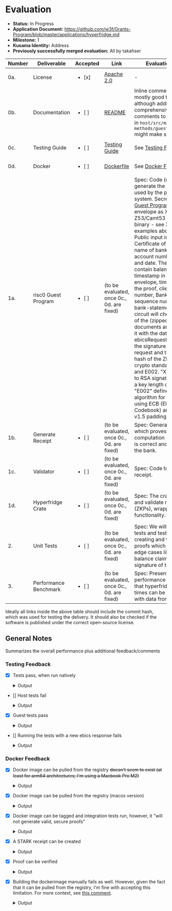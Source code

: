# Evaluation

- **Status:** In Progress
- **Application Document:** https://github.com/w3f/Grants-Program/blob/master/applications/hyperfridge.md
- **Milestone:** 1
- **Kusama Identity:** Address
- **Previously successfully merged evaluation:** All by takahser

| Number | Deliverable | Accepted | Link | Evaluation Notes |
| ------ | ----------- | -------- | ---- |----------------- |
| 0a. | License | <ul><li>[x] </li></ul> | [Apache 2.0](https://github.com/element36-io/hyperfridge-r0/blob/651815e00be9f8d82d0d8df94bf908a37b9cfe7e/LICENSE) | - |
| 0b. | Documentation | <ul><li>[ ] </li></ul> | [README](https://github.com/element36-io/hyperfridge-r0/blob/651815e00be9f8d82d0d8df94bf908a37b9cfe7e/README.md) | Inline comments look mostly good to me, although adding more comprehensive inline comments to the functions in `host/src/main.rs` and `methods/guest/src/main.rs` might make sense. |
| 0c. | Testing Guide | <ul><li>[ ] </li></ul> | [Testing Guide](https://github.com/element36-io/hyperfridge-r0/blob/651815e00be9f8d82d0d8df94bf908a37b9cfe7e/docs/INSTRUCTIONS.md) | See [Testing Feedback](#testing-feedback) |
| 0d. | Docker | <ul><li>[ ] </li></ul> | [Dockerfile](https://github.com/element36-io/hyperfridge-r0/blob/651815e00be9f8d82d0d8df94bf908a37b9cfe7e/Dockerfile) | See [Docker Feedback](#docker-feedback) |
| 1a. | risc0 Guest Program | <ul><li>[ ] </li></ul> | (to be evaluated, once 0c., 0d. are fixed) | Spec: Code (circuit) to generate the proof, later used by the proving system. Secret input of [Guest Program](https://dev.risczero.com/terminology#guest-program): Ebics envelope as XML and Z53/Camt53 file(s) as ZIP binary - see XML examples above. The Public input is: Public Certificate of the Bank or name of bank, bank account number, balance and date. The [journal](https://dev.risczero.com/terminology#journal) will contain balance, currency, timestamp in the ebics-envelope, timestamp of the proof, client-account-number, Bank-ID and sequence number of the bank-statement. The circuit will check the hash of the (zipped) Z53 documents and compares it with the data given in the ebicsRequest. It checks the signature of the Ebics request and the signed hash of the ZIP file using crypto standards X002 and E002. "X002" refers to RSA signature key with a key length of 2048 bits, "E002" defines RSA algorithm for encryption using  ECB (Electronic Codebook) and PKCS#1 v1.5 padding.|
| 1b. | Generate Receipt | <ul><li>[ ] </li></ul> | (to be evaluated, once 0c., 0d. are fixed) | Spec: Generate [receipt](https://dev.risczero.com/terminology#receipt) which proves that the computation (e.g. balance) is correct and signed by the bank.  |
| 1c. | Validator | <ul><li>[ ] </li></ul> | (to be evaluated, once 0c., 0d. are fixed) | Spec: Code to validate the receipt. |
| 1d. | Hyperfridge Crate | <ul><li>[ ] </li></ul> | (to be evaluated, once 0c., 0d. are fixed) | Spec: The crate to create and validate recipes (ZKPs), wrapping the functionality.  |
| 2. | Unit Tests | <ul><li>[ ] </li></ul> | (to be evaluated, once 0c., 0d. are fixed) | Spec: We will add unit tests and test data for creating and validating proofs which includes edge cases like wrong balance claims or faulty signature of the bank. |
| 3. | Performance Benchmark | <ul><li>[ ] </li></ul> | (to be evaluated, once 0c., 0d. are fixed) | Spec: Present a table with performance metrics, so that hyperfride proofing times can be interpolated with data from [risc-zero](https://dev.risczero.com/datasheet.pdf). |

Ideally all links inside the above table should include the commit hash,
which was used for testing the delivery. It should also be checked if the software is published under the correct open-source license.

## General Notes

Summarizes the overall performance plus additional feedback/comments

### Testing Feedback

- [x] Tests pass, when run natively
  
  <details>
    <summary>Output</summary>

    ```zsh
    % cargo install cargo-risczero\n
    % cargo install cargo-binstall\n
    % cargo binstall cargo-risczero\n
    % RISC0_DEV_MODE=1 cargo test

      Compiling protobuf-src v1.1.0+21.5
      
      (...)
      
      Compiling bonsai-sdk v0.5.1
    hyperfridge: Starting build for riscv32im-risc0-zkvm-elfcircuit-recursion(build), risc0-circuit-rv32im, risc0-binfmt, gobli...
      Compiling semver v1.0.22
      
      (...)

      Compiling rsa v0.9.6
    hyperfridge:     Updating crates.io index346/371: crypto-bigint, env_logger, risc0-circuit-recursion(build), num-bigint-dig...
    hyperfridge:     Updating git repository `https://github.com/risc0/RustCrypto-hashes`
      Compiling num-bigint v0.4.4
    hyperfridge:  Downloading crates ...>  ] 347/371: env_logger, risc0-circuit-recursion(build), num-bigint-dig, chrono, gobli...
      Compiling pem v3.0.3
      Compiling xmlparser v0.13.6
    hyperfridge:   Downloaded block-padding v0.3.371: risc0-circuit-recursion(build), pem, num-bigint-dig, chrono, goblin, rsa,...
    hyperfridge:   Downloaded cbc v0.1.2
    hyperfridge:    Compiling typenum v1.17.0352/371: risc0-circuit-recursion(build), num-bigint-dig, chrono, goblin, rsa, meth...

    (...)

    hyperfridge:    Compiling hyperfridge v0.1.0 (/Users/xxx/repos/hyperfridge-r0/methods/guest)
    hyperfridge:     Finished release [optimized] target(s) in 16.59s
      Compiling risc0-zkvm v0.19.1
      Compiling verifier v0.1.0 (/Users/xxx/repos/hyperfridge-r0/verifier)
      Compiling host v0.1.0 (/Users/xxx/repos/hyperfridge-r0/host)
        Finished test [optimized + debuginfo] target(s) in 1m 00s
        Running unittests src/main.rs (target/debug/deps/host-67fadf43513f1e1c)

    running 1 test
    test tests::do_main ... ok

    test result: ok. 1 passed; 0 failed; 0 ignored; 0 measured; 0 filtered out; finished in 3.29s

        Running unittests src/lib.rs (target/debug/deps/methods-890644c27a64360b)

    running 0 tests

    test result: ok. 0 passed; 0 failed; 0 ignored; 0 measured; 0 filtered out; finished in 0.00s

        Running unittests src/main.rs (target/debug/deps/verifier-40f6e8183f7c8d71)

    running 0 tests

    test result: ok. 0 passed; 0 failed; 0 ignored; 0 measured; 0 filtered out; finished in 0.00s

      Doc-tests methods

    running 0 tests

    test result: ok. 0 passed; 0 failed; 0 ignored; 0 measured; 0 filtered out; finished in 0.00s
    ```
  </details>

- [] Host tests fail
  
  <details>
    <summary>Output</summary>

    ```zsh
    host % RISC0_DEV_MODE=true cargo test  -- --nocapture

      Compiling serde v1.0.197
      
      (...)

      Compiling methods v0.1.0 (/Users/xxx/repos/hyperfridge-r0/methods)
    hyperfridge: Starting build for riscv32im-risc0-zkvm-elf reqwest, risc0-zkvm(build.rs), reqwest, hyper, methods(build), h2                                           
      Compiling bonsai-sdk v0.5.1
    hyperfridge:     Finished release [optimized] target(s) in 0.32s, reqwest, bonsai-sdk, hyper, methods(build), h2                                                     
      Compiling risc0-circuit-recursion v0.19.1
    error: failed to run custom build command for `risc0-circuit-recursion v0.19.1`

    Caused by:
      process didn't exit successfully: `/Users/xxx/repos/hyperfridge-r0/target/debug/build/risc0-circuit-recursion-56838de3e476abcf/build-script-build` (exit status: 101)
      --- stderr
      Downloading https://github.com/risc0/risc0/raw/505295b963c97db2afffe58f4b0cb4721e396b90/risc0/circuit/recursion/src/recursion_zkr.zip
      thread 'main' panicked at /Users/xxx/.cargo/registry/src/index.crates.io-6f17d22bba15001f/risc0-circuit-recursion-0.19.1/build.rs:72:51:
      called `Result::unwrap()` on an `Err` value: Download(/Users/xxx/repos/hyperfridge-r0/target/debug/build/risc0-circuit-recursion-c504a99f331c8a53/out/recursion_zkr.zip: (verification: unverified):
      )
      note: run with `RUST_BACKTRACE=1` environment variable to display a backtrace
    warning: build failed, waiting for other jobs to finish...
    ```
  </details>

- [x] Guest tests pass
  
  <details>
    <summary>Output</summary>

    ```zsh
    guest % RISC0_DEV_MODE=true cargo test --features debug_mode -- --nocapture 

      Compiling typenum v1.17.0
      
      (...)

      Compiling hyperfridge v0.1.0 (/Users/xxx/repos/hyperfridge-r0/methods/guest)
        Finished test [unoptimized + debuginfo] target(s) in 8.15s
        Running unittests src/main.rs (target/debug/deps/hyperfridge-1b5a69c5018ae95a)

    running 7 tests
    => <ds:SignedInfo xmlns="http://www.ebics.org/H003" xmlns:ds="http://www.w3.org/2000/09/xmldsig#"><ds:CanonicalizationMethod Algorithm="http://www.w3.org/TR/2001/REC-xml-c14n-20010315"></ds:CanonicalizationMethod><ds:SignatureMethod Algorithm="http://www.w3.org/2001/04/xmldsig-more#rsa-sha256"></ds:SignatureMethod><ds:Reference URI="#xpointer(//*[@authenticate='true'])"><ds:Transforms><ds:Transform Algorithm="http://www.w3.org/TR/2001/REC-xml-c14n-20010315"></ds:Transform></ds:Transforms><ds:DigestMethod Algorithm="http://www.w3.org/2001/04/xmlenc#sha256"></ds:DigestMethod><ds:DigestValue>BUuyFKUrSlvHaXjTC+Jo1h9myiVZakJ8SqjseZdQLyw=</ds:DigestValue></ds:Reference></ds:SignedInfo>
    => <header xmlns="http://www.ebics.org/H003" authenticate="true"><static><TransactionID>DD85DCE9DD8442B3DA74A2C174BEACE3</TransactionID><NumSegments>1</NumSegments></static><mutable><TransactionPhase>Initialisation</TransactionPhase><SegmentNumber lastSegment="true">1</SegmentNumber><ReturnCode>000000</ReturnCode><ReportText>[EBICS_OK] OK</ReportText></mutable></header><DataEncryptionInfo xmlns="http://www.ebics.org/H003" authenticate="true"><EncryptionPubKeyDigest Algorithm="http://www.w3.org/2001/04/xmlenc#sha256" Version="E002">iHehyz6aY84DY6T3ubzm0k/RfvbENVc3yHX8EUm7WdU=</EncryptionPubKeyDigest><TransactionKey>cNij+jRZjzrOxCVG6Sdx3FoA6lURiyb2p2Z128YREIL4JYgaCXtGQSMXh/VUN48JP87r1qbVLMWSZa3J0DpoPqiN1dJTshtLULeEwhLFNISs2Ht5rTocB8/vM4RxIihkqkwifgxgOXGSmqcUcI4W7BuDawDQ7tUcEvYqMCuyw2XfXIFOnR4k1XabUjRdpM3iB6tkPGqPsttaFgatmLUDV5dRg0tsvkbgICHozI8kO9VpJuiY0EvHGFxBsTIAZMAt7yKe5/T4zT6nrmdILtzS/pq9aQVBkHonYHw1cPQyHabqqg7kDl0JwjRFcqzoFjRGMIq1BZ46pyUrvjbNvDKSBQ==</TransactionKey></DataEncryptionInfo><ReturnCode xmlns="http://www.ebics.org/H003" authenticate="true">000000</ReturnCode><TimestampBankParameter xmlns="http://www.ebics.org/H003" authenticate="true">2023-11-30T08:38:11.8835379Z</TimestampBankParameter>
    => <ds:SignatureValue>nKKaRd6bTYVRZGiz+5/fxEDK83r2ETEnqhpCwDGjipRLBqfNaRT9qQW87bVfJc4Qxb8GiE9/jigBQ94Igw4JUm30Vylmohm2Fl6MwJEqWWvyFUJjnXoc25rTMSlEdkb8Mrpp32dupzI4UqpF6UT5SBHbWJNDvI1aVKcM30qtAwdGWN0kMpT5fAgqHOnckY0puwIi5py4VaiJEmpDmzlAnoOo1APMhz5pR/gbZ/NGXQRQj6I6VasW7mLPpjv02yOGlPYEfoat6am856i6GV6eeqHFedZkLVY+M+HRF6BSKva8OXLq+SiPkHoIaU3AggmJJjqEx4m78I5I0BnEU0ewJQ==</ds:SignatureValue>
    test test_xmlparse::test_print_imports ... ok
      authenticated file length 1217
    test test_xmlparse::test_signature_x ... ok
    test test_xmlparse::test_digest ... ok
    test test_xmlparse::test_validate_signature ... ok
    test test_xmlparse::test_decrypt_txkey_reverse ... ok
    test test_xmlparse::test_decrypt_txkey ... ok
    test test_xmlparse::test_parse ... ok

    test result: ok. 7 passed; 0 failed; 0 ignored; 0 measured; 0 filtered out; finished in 0.07s
    ```
  </details>

- [] Running the tests with a new ebics response fails

  <details>
    <summary>Output</summary>

    ```zsh
    % cd data
    data % mkdir myrequest

    data % ll
    total 224
    -rw-r--r--   1 xxx  staff   1704 Feb 20 19:07 bank.pem
    -rwxr-xr-x   1 xxx  staff  13672 Feb 20 19:07 checkResponse.sh
    -rw-r--r--   1 xxx  staff   1704 Feb 20 19:07 client.pem
    -rwxr-xr-x   1 xxx  staff  10483 Feb 20 19:07 createTestResponse.sh
    -rwxr-xr-x   1 xxx  staff    264 Feb 20 19:07 deploy_new_testdata.sh
    -rwxr-xr-x   1 xxx  staff   1517 Feb 20 19:07 export_primes.sh
    -rw-r--r--   1 xxx  staff    312 Feb 20 19:07 extract_pems_from_p12.sh
    drwxr-xr-x   2 xxx  staff     64 Feb 22 11:56 myrequest
    -rw-r--r--   1 xxx  staff   5343 Feb 20 19:07 producive_example_pretty.xml
    -rw-r--r--   1 xxx  staff   5608 Feb 20 19:07 producive_example_prettyH004.xml
    -rw-r--r--   1 xxx  staff    451 Feb 20 19:07 pub_bank.pem
    -rw-r--r--   1 xxx  staff    451 Feb 20 19:07 pub_client.pem
    -rw-r--r--   1 xxx  staff    451 Feb 20 19:07 pub_witness.pem
    drwxr-xr-x   3 xxx  staff     96 Feb 20 19:07 response_template
    drwxr-xr-x  10 xxx  staff    320 Feb 20 19:07 response_template-generated
    -rw-r--r--   1 xxx  staff   6088 Feb 20 19:07 response_template-generated.xml
    -rw-r--r--   1 xxx  staff   4916 Feb 20 19:07 response_template.xml
    -rw-r--r--   1 xxx  staff   6515 Feb 20 19:07 response_template_pretty.xml
    drwxr-xr-x   8 xxx  staff    256 Feb 20 19:07 schematas
    drwxr-xr-x  14 xxx  staff    448 Feb 21 11:03 test
    -rw-r--r--   1 xxx  staff   6088 Feb 20 19:07 test.xml
    -rw-r--r--   1 xxx  staff   1704 Feb 20 19:07 witness.pem
    data % cp response_template.xml myrequest.xml

    data % cp -r response_template/camt53 myrequest

    data % xml_file=myrequest.xml ./createTestResponse.sh

    ============================
    xml_dir variable is not set. Set to default: myrequest-generated
    response template: myrequest.xml - created new xml file from template: myrequest-generated.xml
    -rw-r--r--  1 xxx  staff  2184 Feb 22 11:57 myrequest/camt53/35e75effeaa74f579f97c8121bfa68ad_8307Camt053_2023112922562645_0.xml
    -rw-r--r--  1 xxx  staff  2184 Feb 22 11:57 myrequest/camt53/35e75effeaa74f579f97c8121bfa68ae_8307Camt053_2023113022562645_0.xml
    -rw-r--r--  1 xxx  staff  2174 Feb 22 11:57 myrequest/camt53/cf89170b3de1470e854cc270b572ad93_8307Camt053_2023112922562929_0.xml
      adding: myrequest/camt53/35e75effeaa74f579f97c8121bfa68ad_8307Camt053_2023112922562645_0.xml (deflated 61%)
      adding: myrequest/camt53/35e75effeaa74f579f97c8121bfa68ae_8307Camt053_2023113022562645_0.xml (deflated 61%)
      adding: myrequest/camt53/cf89170b3de1470e854cc270b572ad93_8307Camt053_2023112922562929_0.xml (deflated 61%)
    ./createTestResponse.sh: line 51: zlib-flate: command not found
    data % cd ../host

    host % RISC0_DEV_MODE=true \
    cargo run  -- --verbose prove-camt53  \
      --request="../data/myrequest-generated/myrequest-generated.xml"  --bankkey ../data/pub_bank.pem \
        --clientkey ../data/client.pem --witnesskey ../data/pub_witness.pem --clientiban CH4308307000289537312

      Compiling risc0-circuit-recursion v0.19.1
      Compiling methods v0.1.0 (/Users/xxx/repos/hyperfridge-r0/methods)
    error: failed to run custom build command for `risc0-circuit-recursion v0.19.1`

    Caused by:
      process didn't exit successfully: `/Users/xxx/repos/hyperfridge-r0/target/debug/build/risc0-circuit-recursion-56838de3e476abcf/build-script-build` (exit status: 101)
      --- stderr
      Downloading https://github.com/risc0/risc0/raw/505295b963c97db2afffe58f4b0cb4721e396b90/risc0/circuit/recursion/src/recursion_zkr.zip
      thread 'main' panicked at /Users/xxx/.cargo/registry/src/index.crates.io-6f17d22bba15001f/risc0-circuit-recursion-0.19.1/build.rs:72:51:
      called `Result::unwrap()` on an `Err` value: Download(/Users/xxx/repos/hyperfridge-r0/target/debug/build/risc0-circuit-recursion-c504a99f331c8a53/out/recursion_zkr.zip: (verification: unverified):
      )
      note: run with `RUST_BACKTRACE=1` environment variable to display a backtrace
    warning: build failed, waiting for other jobs to finish...
    hyperfridge: Starting build for riscv32im-risc0-zkvm-elfs(build)                                                                                                     
    hyperfridge:     Finished release [optimized] target(s) in 0.05s
    ```

### Docker Feedback

- [x] Docker image can be pulled from the registry ~~doesn't seem to exist (at least for arm64 architectures; I'm using a Macbook Pro M2)~~
  
  <details>
    <summary>Output</summary>

    ```zsh
    % docker pull e36io/hyperfridge-r0:latest
    latest: Pulling from e36io/hyperfridge-r0
    8a1e25ce7c4f: Pull complete 
    5bddf183218c: Pull complete 
    bd8552e74a9d: Pull complete 
    974962928483: Pull complete 
    da3f1affd165: Pull complete 
    82a599aff527: Pull complete 
    fef82fc2d60a: Pull complete 
    d92112b2e5f1: Pull complete 
    ec331e29b49a: Pull complete 
    355cff6739e3: Pull complete 
    4f4fb700ef54: Pull complete 
    Digest: sha256:d1976721ff9e00abb11cbba597c26677b337d0a868c4df3744422a3fe7d9c895
    Status: Downloaded newer image for e36io/hyperfridge-r0:latest
    docker.io/e36io/hyperfridge-r0:latest

    What's Next?
      View a summary of image vulnerabilities and recommendations → docker scout quickview e36io/hyperfridge-r0:latest
    ```
  </details>

- [x] Docker image can be pulled from the registry (macos version)

  <details>
    <summary>Output</summary>

    ```zsh
    % docker pull e36io/hyperfridge-r0:macos-latest       
    macos-latest: Pulling from e36io/hyperfridge-r0
    59f5764b1f6d: Pull complete 
    37dfb9e70f7a: Pull complete 
    5cdaeb1da99d: Pull complete 
    102ca4f92e50: Pull complete 
    e2acac3b3e9f: Pull complete 
    effce3959f3e: Pull complete 
    25551f8c8b74: Pull complete 
    3013f3ac45a2: Pull complete 
    620009823c12: Pull complete 
    effb984f1c57: Pull complete 
    6a8df3721225: Pull complete 
    4f4fb700ef54: Pull complete 
    Digest: sha256:167dbcf67a044234b7ac71b693633dcf50a1860440d4b424454678d9e8b439ca
    Status: Downloaded newer image for e36io/hyperfridge-r0:macos-latest
    docker.io/e36io/hyperfridge-r0:macos-latest

    What's Next?
      1. Sign in to your Docker account → docker login
      2. View a summary of image vulnerabilities and recommendations → docker scout quickview e36io/hyperfridge-r0:macos-latest
    ```
  </details>

- [x] Docker image can be tagged and integration tests run, however, it "will not generate valid, secure proofs"

  <details>
    <summary>Output</summary>
    ```zsh
    % docker tag  e36io/hyperfridge-r0:macos-latest fridge
    % docker run --env RISC0_DEV_MODE=true  fridge host test
    WARNING: proving in dev mode. This will not generate valid, secure proofs.
    WARNING: Proving in dev mode does not generate a valid receipt. Receipts generated from this process are invalid and should never be used in production.
    Commitment {
        hostinfo: "host:main",
        iban: "CH4308307000289537312",
        pub_bank_pem: "-----BEGIN PUBLIC KEY-----\nMIIBIjANBgkqhkiG9w0BAQEFAAOCAQ8AMIIBCgKCAQEAvizgj/ppKl2zYD4mxsjs\no+4ji+wx9AMQFpKrdQ9AHFQL347BYicn0zvnnoDAwL5D012Z1EYJ+Zz1GIt83li4\nbBS7qnT9q0htl6x8pVszXyi7vA9qOWWICmp6jp/zO+nVWKEIkDekKW0uBwbXMsA3\nh+7yAPJapUwLNAmG2GsXQp1HWOKZkTFdDBG7nJJ5scc0AiwRjB2btvvNQnG+BGz4\n7a3i290J91Fjbgr+0BC2vhi3dHjDDDFw3y/+8Icjapi7UPhX9HDNum5lQzwvYECj\n3KsG7P7V2c3GRQdMA6t4kSub/d9AGpI5bRp4Iz+LaEWDFm4yN0YMK5sl9An8YPPg\ncwIDAQAB\n-----END PUBLIC KEY-----\n",
        pub_witness_pem: "-----BEGIN PUBLIC KEY-----\nMIIBIjANBgkqhkiG9w0BAQEFAAOCAQ8AMIIBCgKCAQEAngnoLec3QWzHkgGW7Uj2\ni2yFp86KDuKrFUus6pXHJmCnZILTAOiKzNCAB5qIDBwa9h50/OTZ6pv1X5mgVM2S\nPNKvZoUrfOU6Jg5m1b3GkyLj/3AfdS+nJbjUXFlyMWIi5c26WvvW2FsqsEoehAGF\nQpurZV6QKWSKEk16TKoI2kcD8sEAUb5TVwx+7D5kz8ZgUX0g/KqM+o2kUxBiSKdS\n1p9CDEhwWWe0MR0ja4Eh6+pFyIIjVsrybB9ufBuuBC31redFGZ4nBX43xts5Do6Z\n63U1lX15gNiJtVxldBfKm9o2ofPMxdPu3KXEg7f3Zm2n9eA1FxUKurwac7a31V8d\nLwIDAQAB\n-----END PUBLIC KEY-----\n",
        pub_client_pem: "-----BEGIN PUBLIC KEY-----\nMIIBIjANBgkqhkiG9w0BAQEFAAOCAQ8AMIIBCgKCAQEAvlbtES+ljC3udEneaTyf\nXmLv4l4hwuXSEfCIYUfVZiDHzdeGK8wJ2gRSucBsxrr2NESdHuIrEPmDhWHnE4D6\nJy61WuL8QWVuiBTZFtSCgRIyeI9ojNTqq0vmO7Wj1Y9FYdIZ/iN8h9xOcuuQkja7\n2oTuM/aqGlycTbJSoioBkv5UbbcDz4MZ0Si9RAW3D+4IWePfKieTEeT3HYnBBChL\nS4pC1si44xz9vqJcj7zAOlpgaJ+vEhL3f/e4qYrb23R9KBY4Ui6UA1exMmWPbMs7\nni4bs93yyiNtpQlQ9sOV6HoPooKPHIufk/jlFdOIhB4m1XtErHIGSRp7Bt2NtFab\nHQIDAQAB\n-----END PUBLIC KEY-----\n",
        stmts: [
            Stmt {
                elctrnc_seq_nb: "247",
                fr_dt_tm: "2023-11-29T00:00:00",
                to_dt_tm: "2023-11-29T00:00:00",
                amt: "31709.14",
                ccy: "CHF",
                cd: "OPBD",
            },
            Stmt {
                elctrnc_seq_nb: "248",
                fr_dt_tm: "2023-11-30T00:00:00",
                to_dt_tm: "2023-11-30T00:00:00",
                amt: "31709.09",
                ccy: "CHF",
                cd: "OPBD",
            },
        ],
    }%
    ```
  </details>

- [x] A STARK receipt can be created

  <details>
    <summary>Output</summary>

    ```zsh
    % docker run --env RISC0_DEV_MODE=true  fridge host prove-camt53 \
        --request=../data/test/test.xml --bankkey ../data/pub_bank.pem \
        --clientkey ../data/client.pem --witnesskey ../data/pub_witness.pem \
        --clientiban CH4308307000289537312
    WARNING: proving in dev mode. This will not generate valid, secure proofs.
    WARNING: Proving in dev mode does not generate a valid receipt. Receipts generated from this process are invalid and should never be used in production.
    Commitment {
        hostinfo: "host:main",
        iban: "CH4308307000289537312",
        pub_bank_pem: "-----BEGIN PUBLIC KEY-----\nMIIBIjANBgkqhkiG9w0BAQEFAAOCAQ8AMIIBCgKCAQEAvizgj/ppKl2zYD4mxsjs\no+4ji+wx9AMQFpKrdQ9AHFQL347BYicn0zvnnoDAwL5D012Z1EYJ+Zz1GIt83li4\nbBS7qnT9q0htl6x8pVszXyi7vA9qOWWICmp6jp/zO+nVWKEIkDekKW0uBwbXMsA3\nh+7yAPJapUwLNAmG2GsXQp1HWOKZkTFdDBG7nJJ5scc0AiwRjB2btvvNQnG+BGz4\n7a3i290J91Fjbgr+0BC2vhi3dHjDDDFw3y/+8Icjapi7UPhX9HDNum5lQzwvYECj\n3KsG7P7V2c3GRQdMA6t4kSub/d9AGpI5bRp4Iz+LaEWDFm4yN0YMK5sl9An8YPPg\ncwIDAQAB\n-----END PUBLIC KEY-----\n",
        pub_witness_pem: "-----BEGIN PUBLIC KEY-----\nMIIBIjANBgkqhkiG9w0BAQEFAAOCAQ8AMIIBCgKCAQEAngnoLec3QWzHkgGW7Uj2\ni2yFp86KDuKrFUus6pXHJmCnZILTAOiKzNCAB5qIDBwa9h50/OTZ6pv1X5mgVM2S\nPNKvZoUrfOU6Jg5m1b3GkyLj/3AfdS+nJbjUXFlyMWIi5c26WvvW2FsqsEoehAGF\nQpurZV6QKWSKEk16TKoI2kcD8sEAUb5TVwx+7D5kz8ZgUX0g/KqM+o2kUxBiSKdS\n1p9CDEhwWWe0MR0ja4Eh6+pFyIIjVsrybB9ufBuuBC31redFGZ4nBX43xts5Do6Z\n63U1lX15gNiJtVxldBfKm9o2ofPMxdPu3KXEg7f3Zm2n9eA1FxUKurwac7a31V8d\nLwIDAQAB\n-----END PUBLIC KEY-----\n",
        pub_client_pem: "-----BEGIN PUBLIC KEY-----\nMIIBIjANBgkqhkiG9w0BAQEFAAOCAQ8AMIIBCgKCAQEAvlbtES+ljC3udEneaTyf\nXmLv4l4hwuXSEfCIYUfVZiDHzdeGK8wJ2gRSucBsxrr2NESdHuIrEPmDhWHnE4D6\nJy61WuL8QWVuiBTZFtSCgRIyeI9ojNTqq0vmO7Wj1Y9FYdIZ/iN8h9xOcuuQkja7\n2oTuM/aqGlycTbJSoioBkv5UbbcDz4MZ0Si9RAW3D+4IWePfKieTEeT3HYnBBChL\nS4pC1si44xz9vqJcj7zAOlpgaJ+vEhL3f/e4qYrb23R9KBY4Ui6UA1exMmWPbMs7\nni4bs93yyiNtpQlQ9sOV6HoPooKPHIufk/jlFdOIhB4m1XtErHIGSRp7Bt2NtFab\nHQIDAQAB\n-----END PUBLIC KEY-----\n",
        stmts: [
            Stmt {
                elctrnc_seq_nb: "247",
                fr_dt_tm: "2023-11-29T00:00:00",
                to_dt_tm: "2023-11-29T00:00:00",
                amt: "31709.14",
                ccy: "CHF",
                cd: "OPBD",
            },
            Stmt {
                elctrnc_seq_nb: "248",
                fr_dt_tm: "2023-11-30T00:00:00",
                to_dt_tm: "2023-11-30T00:00:00",
                amt: "31709.09",
                ccy: "CHF",
                cd: "OPBD",
            },
        ],
    }%      
    ```
  </details>

- [x] Proof can be verified

  <details>
    <summary>Output</summary>

    ```zsh
    % imageid=$(docker run fridge cat /app/IMAGE_ID.hex)

    % proof=/data/test/test.xml-Receipt-$imageid-latest.json

    % docker run --env RISC0_DEV_MODE=true  fridge verifier verify --imageid-hex=$imageid --proof-json=$proof

    verify e2d6e7645e1586f1c639a5d3913374669caa013519655d35dc8bf2c93e507cc0 Some("/data/test/test.xml-Receipt-e2d6e7645e1586f1c639a5d3913374669caa013519655d35dc8bf2c93e507cc0-latest.json")
    Ok(Commitment { hostinfo: "host:main", iban: "CH4308307000289537312", stmts: [Stmt { elctrnc_seq_nb: "247", fr_dt_tm: "2023-11-29T00:00:00", to_dt_tm: "2023-11-29T00:00:00", amt: "31709.14", ccy: "CHF", cd: "OPBD" }, Stmt { elctrnc_seq_nb: "248", fr_dt_tm: "2023-11-30T00:00:00", to_dt_tm: "2023-11-30T00:00:00", amt: "31709.09", ccy: "CHF", cd: "OPBD" }] })
    ```
  </details>

- [x] Building the dockerimage manually fails as well. However, given the fact that it can be pulled from the registry, I'm fine with accepting this limitation. For more context, see [this comment](https://github.com/w3f/Grant-Milestone-Delivery/pull/1125#issuecomment-1999053344).

  <details>
    <summary>Output</summary>

    ```zsh
    % docker  build . -t fridge

    [+] Building 37.0s (9/33)                                                                                  docker:desktop-linux
    => [internal] load build definition from Dockerfile                                                                       0.0s
    => => transferring dockerfile: 2.34kB                                                                                     0.0s
    => [internal] load metadata for docker.io/library/debian:bookworm-slim                                                    1.8s
    => [internal] load metadata for docker.io/library/rust:1.74-bookworm                                                      1.9s
    => [internal] load .dockerignore                                                                                          0.0s
    => => transferring context: 2B                                                                                            0.0s
    => [build  1/17] FROM docker.io/library/rust:1.74-bookworm@sha256:fd45a543ed41160eae2ce9e749e5b3c972625b0778104e8962e9b  25.8s
    => => resolve docker.io/library/rust:1.74-bookworm@sha256:fd45a543ed41160eae2ce9e749e5b3c972625b0778104e8962e9bfb1135353  0.0s
    => => sha256:6c641d36985b2db859fc64c43a6dbf7c25cdf73e5d16d107fab1d95a840bb4e1 23.58MB / 23.58MB                           2.2s
    => => sha256:fd45a543ed41160eae2ce9e749e5b3c972625b0778104e8962e9bfb113535301 988B / 988B                                 0.0s
    => => sha256:f7a48cf00631b7f3138b164618b05a3603ea32232d280ed04ffac327091f0906 1.38kB / 1.38kB                             0.0s
    => => sha256:ef77168cc79eb6dd02af2de55c2ab8b2abe70e8afe5765a1078ae70fbc41f87b 6.11kB / 6.11kB                             0.0s
    => => sha256:b66b4ecd3ecfb67b3b7a2a44b0199cbdfc94965c8bd3fefab75cd2e612799740 49.59MB / 49.59MB                          14.0s
    => => sha256:ddd8544b6e15c7a4096b1f48a67fb5bed2efba509fca597f1c164b582ab01c02 63.99MB / 63.99MB                          13.5s
    => => sha256:ae58c7c06d64a1a86430205c774637c7615d1365a575b256801bb23390ad5260 202.48MB / 202.48MB                        10.9s
    => => sha256:8a62ef715521e74aafe94c2d0d5dfb61aa54b85f72e703791a8331588cfee142 249.95MB / 249.95MB                        22.6s
    => => extracting sha256:b66b4ecd3ecfb67b3b7a2a44b0199cbdfc94965c8bd3fefab75cd2e612799740                                  1.2s
    => => extracting sha256:6c641d36985b2db859fc64c43a6dbf7c25cdf73e5d16d107fab1d95a840bb4e1                                  0.3s
    => => extracting sha256:ddd8544b6e15c7a4096b1f48a67fb5bed2efba509fca597f1c164b582ab01c02                                  1.4s
    => => extracting sha256:ae58c7c06d64a1a86430205c774637c7615d1365a575b256801bb23390ad5260                                  3.5s
    => => extracting sha256:8a62ef715521e74aafe94c2d0d5dfb61aa54b85f72e703791a8331588cfee142                                  2.9s
    => [internal] load build context                                                                                          0.1s
    => => transferring context: 1.17MB                                                                                        0.0s
    => [runtime  1/12] FROM docker.io/library/debian:bookworm-slim@sha256:d02c76d82364cedca16ba3ed6f9102406fa9fa8833076a609c  3.2s
    => => resolve docker.io/library/debian:bookworm-slim@sha256:d02c76d82364cedca16ba3ed6f9102406fa9fa8833076a609cabf14270f4  0.0s
    => => sha256:d02c76d82364cedca16ba3ed6f9102406fa9fa8833076a609cabf14270f43dfc 1.85kB / 1.85kB                             0.0s
    => => sha256:1d0a07d47a0394be1e327441ccdc0c8554e227a279e58a598fbfbd9f93b72ce9 529B / 529B                                 0.0s
    => => sha256:edb5ac49ded3e3edd87d3c2cbe08b3e27c5f74ddf9117999e7dc26fa2484693e 1.48kB / 1.48kB                             0.0s
    => => sha256:f546e941f15b76df3d982d56985432b05bc065e3923fb35be25a4d33d5c0f911 29.16MB / 29.16MB                           2.3s
    => => extracting sha256:f546e941f15b76df3d982d56985432b05bc065e3923fb35be25a4d33d5c0f911                                  0.8s
    => [runtime  2/12] RUN apt update && apt install -y perl qpdf xxd libxml2-utils openssl                                   8.6s
    => ERROR [build  2/17] RUN cargo install cargo-binstall                                                                   9.2s
    ------
    > [build  2/17] RUN cargo install cargo-binstall:
    0.125     Updating crates.io index
    0.232  Downloading crates ...
    0.645   Downloaded cargo-binstall v1.6.3
    0.701   Installing cargo-binstall v1.6.3
    0.728     Updating crates.io index
    6.622  Downloading crates ...
    6.983   Downloaded adler v1.0.2

    (...)

    8.711   Downloaded ring v0.16.20
    8.810 error: failed to compile `cargo-binstall v1.6.3`, intermediate artifacts can be found at `/tmp/cargo-installq4DwLf`.
    8.810 To reuse those artifacts with a future compilation, set the environment variable `CARGO_TARGET_DIR` to that path.
    8.810 
    8.810 Caused by:
    8.810   package `simple-git v0.2.3` cannot be built because it requires rustc 1.75.0 or newer, while the currently active rustc version is 1.74.1
    8.810   Try re-running cargo install with `--locked`
    ------
    Dockerfile:3
    --------------------
      1 |     FROM rust:1.74-bookworm as build
      2 |     
      3 | >>> RUN cargo install cargo-binstall
      4 |     RUN cargo binstall cargo-risczero -y
      5 |     RUN cargo risczero install
    --------------------
    ERROR: failed to solve: process "/bin/sh -c cargo install cargo-binstall" did not complete successfully: exit code: 101
    ```
  </details>
